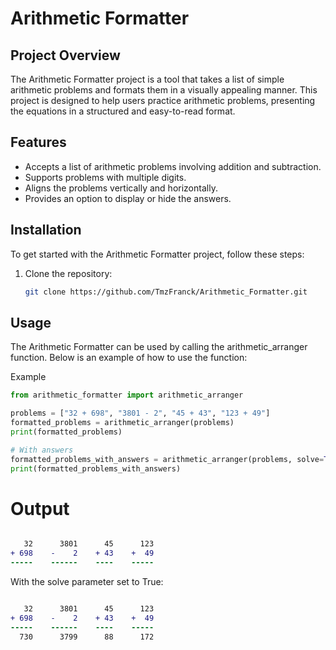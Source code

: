 # Arithmetic Formatter

## Project Overview
The Arithmetic Formatter project is a tool that takes a list of simple arithmetic problems and formats them in a visually appealing manner. This project is designed to help users practice arithmetic problems, presenting the equations in a structured and easy-to-read format.

## Features
- Accepts a list of arithmetic problems involving addition and subtraction.
- Supports problems with multiple digits.
- Aligns the problems vertically and horizontally.
- Provides an option to display or hide the answers.

## Installation
To get started with the Arithmetic Formatter project, follow these steps:

1. Clone the repository:
   ```bash
   git clone https://github.com/TmzFranck/Arithmetic_Formatter.git
   ```

## Usage
The Arithmetic Formatter can be used by calling the arithmetic_arranger function. Below is an example of how to use the function:

Example
```python
from arithmetic_formatter import arithmetic_arranger

problems = ["32 + 698", "3801 - 2", "45 + 43", "123 + 49"]
formatted_problems = arithmetic_arranger(problems)
print(formatted_problems)

# With answers
formatted_problems_with_answers = arithmetic_arranger(problems, solve=True)
print(formatted_problems_with_answers)
``` 

# Output

```diff

   32      3801      45      123
+ 698    -    2    + 43    +  49
-----    ------    ----    -----
```

With the solve parameter set to True:

```diff

   32      3801      45      123
+ 698    -    2    + 43    +  49
-----    ------    ----    -----
  730      3799      88      172
```